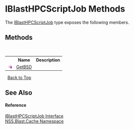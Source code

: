# IBlastHPCScriptJob Methods
 

The <a href="T_NSS_Blast_Cache_IBlastHPCScriptJob">IBlastHPCScriptJob</a> type exposes the following members.


## Methods
&nbsp;<table><tr><th></th><th>Name</th><th>Description</th></tr><tr><td>![Public method](media/pubmethod.gif "Public method")</td><td><a href="M_NSS_Blast_Cache_IBlastHPCScriptJob_GetBSD">GetBSD</a></td><td /></tr></table>&nbsp;
<a href="#iblasthpcscriptjob-methods">Back to Top</a>

## See Also


#### Reference
<a href="T_NSS_Blast_Cache_IBlastHPCScriptJob">IBlastHPCScriptJob Interface</a><br /><a href="N_NSS_Blast_Cache">NSS.Blast.Cache Namespace</a><br />